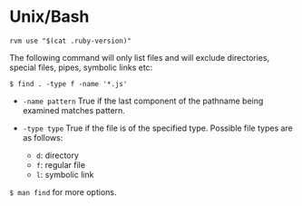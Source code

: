 # Unix/Bash

`rvm use "$(cat .ruby-version)"`

The following command will only list files and will exclude directories, special files, pipes, symbolic links etc:

`$ find . -type f -name '*.js'`

* `-name pattern` True if the last component of the pathname being examined matches pattern.

* `-type type` True if the file is of the specified type.  Possible file types are as follows:
  - `d`: directory
  - `f`: regular file
  - `l`: symbolic link

`$ man find` for more options.
